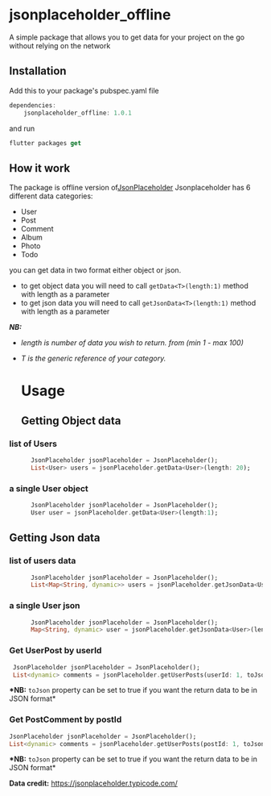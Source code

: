 # jsonplaceholder_offline

A simple package that allows you to get data for your project on the go without relying on the network

## Installation

Add this to your package's pubspec.yaml file

```dart
dependencies:
    jsonplaceholder_offline: 1.0.1
```

and run

```dart
flutter packages get
```

## How it work

The package is offline version of[JsonPlaceholder](https://jsonplaceholder.typicode.com)
Jsonplaceholder has 6 different data categories:

- User
- Post
- Comment
- Album
- Photo
- Todo

you can get data in two format either object or json.

- to get object data you will need to call `getData<T>(length:1)` method with length as a parameter
- to get json data you will need to call `getJsonData<T>(length:1)` method with length as a parameter

**_NB:_**

- _length is number of data you wish to return. from (min 1 - max 100)_
- _T is the generic reference of your category._

  # Usage

  ## Getting Object data

### list of Users

```dart
      JsonPlaceholder jsonPlaceholder = JsonPlaceholder();
      List<User> users = jsonPlaceholder.getData<User>(length: 20);
```

### a single User object

```dart
      JsonPlaceholder jsonPlaceholder = JsonPlaceholder();
      User user = jsonPlaceholder.getData<User>(length:1);
```

## Getting Json data

### list of users data

```dart
      JsonPlaceholder jsonPlaceholder = JsonPlaceholder();
      List<Map<String, dynamic>> users = jsonPlaceholder.getJsonData<User>(length: 20);
```

### a single User json

```dart
      JsonPlaceholder jsonPlaceholder = JsonPlaceholder();
      Map<String, dynamic> user = jsonPlaceholder.getJsonData<User>(length:1);
```

### Get UserPost by userId

```dart
 JsonPlaceholder jsonPlaceholder = JsonPlaceholder();
 List<dynamic> comments = jsonPlaceholder.getUserPosts(userId: 1, toJson: false);
```

**\*NB:** `toJson` property can be set to true if you want the return data to be in JSON format\*

### Get PostComment by postId

```dart
JsonPlaceholder jsonPlaceholder = JsonPlaceholder();
List<dynamic> comments = jsonPlaceholder.getUserPosts(postId: 1, toJson: false);
```

**\*NB:** `toJson` property can be set to true if you want the return data to be in JSON format\*

**Data credit:** https://jsonplaceholder.typicode.com/
